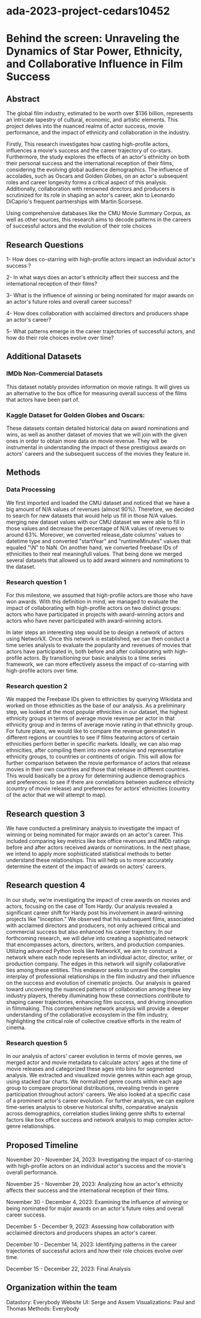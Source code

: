 # ada-2023-project-cedars10452
# Behind the screen: Unraveling the Dynamics of Star Power, Ethnicity, and Collaborative Influence in Film Success

## Abstract

The global film industry, estimated to be worth over $136 billion, represents an intricate tapestry of cultural, economic, and artistic elements. This project delves into the nuanced realms of actor success, movie performance, and the impact of ethnicity and collaboration in the industry. 

Firstly, This research investigates how casting high-profile actors, influences a movie's success and the career trajectory of co-stars. Furthermore, the study explores the effects of an actor's ethnicity on both their personal success and the international reception of their films, considering the evolving global audience demographics. 
The influence of accolades, such as Oscars and Golden Globes, on an actor's subsequent roles and career longevity forms a critical aspect of this analysis. 
Additionally, collaboration with renowned directors and producers is scrutinized for its role in shaping an actor's career, akin to Leonardo DiCaprio's frequent partnerships with Martin Scorsese.

Using comprehensive databases like the CMU Movie Summary Corpus, as well as other sources, this research aims to decode patterns in the careers of successful actors and the evolution of their role choices

## Research Questions

1- How does co-starring with high-profile actors impact an individual actor's success ?

2- In what ways does an actor's ethnicity affect their success and the international reception of their films?

3- What is the influence of winning or being nominated for major awards on an actor's future roles and overall career success?

4- How does collaboration with acclaimed directors and producers shape an actor's career?

5- What patterns emerge in the career trajectories of successful actors, and how do their role choices evolve over time?

## Additional Datasets

### IMDb Non-Commercial Datasets
 This dataset notably provides information on  movie ratings. It will gives us an alternative to the box office for measuring overall success of the films that actors have been part of.
### Kaggle Dataset for Golden Globes and Oscars:
 These datasets contain detailed historical data on award nominations and wins, as well as another dataset of movies that we will join with the given ones in order to obtain more data on movie revenue. They will be instrumental in understanding the impact of these prestigious awards on actors' careers and the subsequent success of the movies they feature in.


## Methods

### Data Processing

We first imported and loaded the CMU dataset and noticed that we have a big amount of N/A values of revenues (almost 90%). Therefore, we decided to search for new datasets that would help us fill in those N/A values. merging new dataset values with our CMU dataset we were able to fill in those values and decrease the percentage of N/A values of revenues to around 63%. Moreover, we converted release_date columns' values to datetime type and converted "startYear" and "runtimeMinutes" values that equaled "\N" to NaN. On another hand, we converted freebase IDs of ethnicities to their real meaningfull values. That being done we merged several datasets that allowed us to add award winners and nominations to the dataset.

### Research question 1

For this milestone, we assumed that high-profile actors are those who have won awards. With this definition in mind, we managed to evaluate the impact of collaborating with high-profile actors on two distinct groups: actors who have participated in projects with award-winning actors and actors who have never participated with award-winning actors.

In later steps an interesting step would be to design a network of actors using NetworkX. Once this network is established, we can then conduct a time series analysis to evaluate the popularity and revenues of movies that actors have participated in, both before and after collaborating with high-profile actors. By transitioning our basic analysis to a time series framework, we can more effectively assess the impact of co-starring with high-profile actors over time.

### Research question 2

We mapped the Freebase IDs given to ethnicities by querying Wikidata and worked on those ethnicities as the base of our analysis. As a preliminary step, we looked at the most popular ethnicities in our dataset, the highest ethnicity groups in terms of average movie revenue per actor in that ethnicity group and in terms of average movie rating in that ethnicity group. For future plans, we would like to compare the revenue generated in different regions or countries to see if films featuring actors of certain ethnicities perform better in specific markets. Ideally, we can also map ethnicities, after compiling them into more extensive and representative ethnicity groups, to countries or continents of origin. This will allow for further comparison between the movie performance of actors that release movies in their own countries and those that release in different countries. This would basically be a proxy for determining audience demographics and preferences: to see if there are correlations between audience ethnicity (country of movie release) and preferences for actors’ ethnicities (country of the actor that we will attempt to map).

## Research question 3

We have conducted a preliminary analysis to investigate the impact of winning or being nominated for major awards on an actor's career. This included comparing key metrics like box office revenues and IMDb ratings before and after actors received awards or nominations.  In the next phase, we intend to apply more sophisticated statistical methods to better understand these relationships. This will help us to more accurately determine the extent of the impact of awards on actors' careers.


## Research question 4

In our study, we're investigating the impact of crew awards on movies and actors, focusing on the case of Tom Hardy. Our analysis revealed a significant career shift for Hardy post his involvement in award-winning projects like "Inception." We observed that his subsequent films, associated with acclaimed directors and producers, not only achieved critical and commercial success but also enhanced his career trajectory. In our forthcoming research, we will delve into creating a sophisticated network that encompasses actors, directors, writers, and production companies. Utilizing advanced Python tools like NetworkX, we aim to construct a network where each node represents an individual actor, director, writer, or production company. The edges in this network will signify collaborative ties among these entities. This endeavor seeks to unravel the complex interplay of professional relationships in the film industry and their influence on the success and evolution of cinematic projects. Our analysis is geared toward uncovering the nuanced patterns of collaboration among these key industry players, thereby illuminating how these connections contribute to shaping career trajectories, enhancing film success, and driving innovation in filmmaking. This comprehensive network analysis will provide a deeper understanding of the collaborative ecosystem in the film industry, highlighting the critical role of collective creative efforts in the realm of cinema.


### Research question 5

In our analysis of actors' career evolution in terms of movie genres, we merged actor and movie metadata to calculate actors' ages at the time of movie releases and categorized these ages into bins for segmented analysis. We extracted and visualized movie genres within each age group, using stacked bar charts. We normalized genre counts within each age group to compare proportional distributions, revealing trends in genre participation throughout actors' careers. We also looked at a specific case of a prominent actor's career evolution. For further analysis, we can explore time-series analysis to observe historical shifts, comparative analysis across demographics, correlation studies linking genre shifts to external factors like box office success and network analysis to map complex actor-genre relationships.

 ## Proposed Timeline

 November 20 - November 24, 2023: Investigating the impact of co-starring with high-profile actors on an individual actor's success and the movie's overall performance.

November 25 - November 29, 2023: Analyzing how an actor's ethnicity affects their success and the international reception of their films.

November 30 - December 4, 2023: Examining the influence of winning or being nominated for major awards on an actor's future roles and overall career success.

December 5 - December 9, 2023: Assessing how collaboration with acclaimed directors and producers shapes an actor's career.

December 10 - December 14, 2023: Identifying patterns in the career trajectories of successful actors and how their role choices evolve over time.

December 15 - December 22, 2023: Final Analysis

## Organization within the team

Datastory: Everybody
Website UI: Serge and Assem
Visualizations: Paul and Thomas
Methods: Everybody

